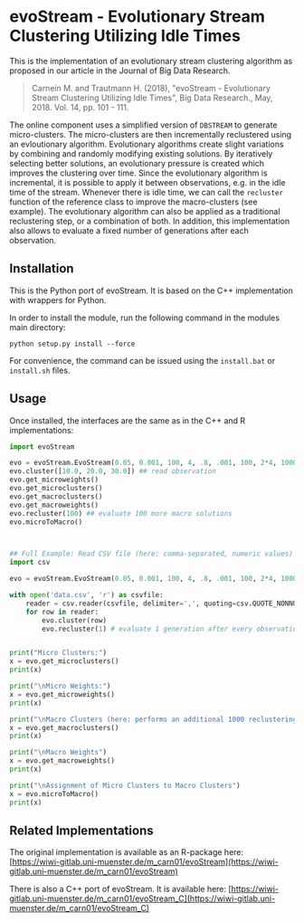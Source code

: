 # evoStream - Evolutionary Stream Clustering Utilizing Idle Times


This is the implementation of an evolutionary stream clustering algorithm as proposed in our article in the Journal of Big Data Research.

> Carnein M. and Trautmann H. (2018), "evoStream - Evolutionary Stream Clustering Utilizing Idle Times", Big Data Research., May, 2018. Vol. 14, pp. 101 - 111. 

The online component uses a simplified version of `DBSTREAM` to generate micro-clusters.
The micro-clusters are then incrementally reclustered using an evloutionary algorithm.
Evolutionary algorithms create slight variations by combining and randomly modifying existing solutions.
By iteratively selecting better solutions, an evolutionary pressure is created which improves the clustering over time.
Since the evolutionary algorithm is incremental, it is possible to apply it between observations, e.g. in the idle time of the stream.
Whenever there is idle time, we can call the `recluster` function of the reference class to improve the macro-clusters (see example).
The evolutionary algorithm can also be applied as a traditional reclustering step, or a combination of both.
In addition, this implementation also allows to evaluate a fixed number of generations after each observation.

## Installation

This is the Python port of evoStream. It is based on the C++ implementation with wrappers for Python.

In order to install the module, run the following command in the modules main directory:

```
python setup.py install --force
```

For convenience, the command can be issued using the `install.bat` or `install.sh` files.


## Usage

Once installed, the interfaces are the same as in the C++ and R implementations:


```Python
import evoStream

evo = evoStream.EvoStream(0.05, 0.001, 100, 4, .8, .001, 100, 2*4, 1000) ## init
evo.cluster([10.0, 20.0, 30.0]) ## read observation
evo.get_microweights()
evo.get_microclusters()
evo.get_macroclusters()
evo.get_macroweights()
evo.recluster(100) ## evaluate 100 more macro solutions
evo.microToMacro()



## Full Example: Read CSV file (here: comma-separated, numeric values)
import csv

evo = evoStream.EvoStream(0.05, 0.001, 100, 4, .8, .001, 100, 2*4, 1000);

with open('data.csv', 'r') as csvfile:
    reader = csv.reader(csvfile, delimiter=',', quoting=csv.QUOTE_NONNUMERIC)
    for row in reader:
        evo.cluster(row)
        evo.recluster(1) # evaluate 1 generation after every observation. This can be adapted to the available time


print("Micro Clusters:")
x = evo.get_microclusters()
print(x)

print("\nMicro Weights:")
x = evo.get_microweights()
print(x)

print("\nMacro Clusters (here: performs an additional 1000 reclustering steps, see parameter)")
x = evo.get_macroclusters()
print(x)

print("\nMacro Weights")
x = evo.get_macroweights()
print(x)

print("\nAssignment of Micro Clusters to Macro Clusters")
x = evo.microToMacro()
print(x)
```


## Related Implementations

The original implementation is available as an R-package here: [https://wiwi-gitlab.uni-muenster.de/m_carn01/evoStream](https://wiwi-gitlab.uni-muenster.de/m_carn01/evoStream)

There is also a C++ port of evoStream. It is available here: [https://wiwi-gitlab.uni-muenster.de/m_carn01/evoStream_C](https://wiwi-gitlab.uni-muenster.de/m_carn01/evoStream_C)

